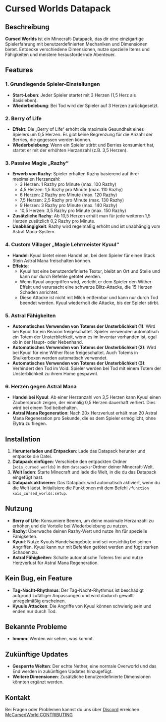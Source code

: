 # Cursed Worlds Datapack

## Beschreibung

**Cursed Worlds** ist ein Minecraft-Datapack, das dir eine einzigartige Spielerfahrung mit benutzerdefinierten Mechaniken und Dimensionen bietet. Entdecke verschiedene Dimensionen, nutze spezielle Items und Fähigkeiten und meistere herausfordernde Abenteuer.

## Features

### 1. Grundlegende Spieler-Einstellungen
- **Start-Leben**: Jeder Spieler startet mit 3 Herzen (1,5 Herz als Basisleben).
- **Wiederbelebung**: Bei Tod wird der Spieler auf 3 Herzen zurückgesetzt.

### 2. Berry of Life
- **Effekt**: Die „Berry of Life“ erhöht die maximale Gesundheit eines Spielers um 0,5 Herzen. Es gibt keine Begrenzung für die Anzahl der Berries, die gegessen werden können.
- **Wiederbelebung**: Wenn ein Spieler stirbt und Berries konsumiert hat, startet er mit der erhöhten Herzanzahl (z.B. 3,5 Herzen).

### 3. Passive Magie „Razhy“
- **Erwerb von Razhy**: Spieler erhalten Razhy basierend auf ihrer maximalen Herzanzahl:
  - 3 Herzen: 1 Razhy pro Minute (max. 100 Razhy)
  - 4,5 Herzen: 1,5 Razhy pro Minute (max. 110 Razhy)
  - 6 Herzen: 2 Razhy pro Minute (max. 120 Razhy)
  - 7,5 Herzen: 2,5 Razhy pro Minute (max. 130 Razhy)
  - 9 Herzen: 3 Razhy pro Minute (max. 140 Razhy)
  - 10,5 Herzen: 3,5 Razhy pro Minute (max. 150 Razhy)
- **Zusätzliche Razhy**: Ab 10,5 Herzen erhält man für jede weiteren 1,5 Herzen zusätzlich 0,2 Razhy pro Minute.
- **Unabhängigkeit**: Razhy wird regelmäßig erhöht und ist unabhängig vom Astral Mana-System.

### 4. Custom Villager „Magie Lehrmeister Kyuul“
- **Handel**: Kyuul bietet einen Handel an, bei dem Spieler für einen Stack Stein Astral Mana freischalten können.
- **Effekte**:
  - Kyuul hat eine benutzerdefinierte Textur, bleibt an Ort und Stelle und kann nur durch Befehle getötet werden.
  - Wenn Kyuul angegriffen wird, verleiht er dem Spieler den Wither-Effekt und verursacht eine schwarze Blitz-Attacke, die 15 Herzen Schaden anrichtet.
  - Diese Attacke ist nicht mit Milch entfernbar und kann nur durch Tod beendet werden. Kyuul wiederholt die Attacke, bis der Spieler stirbt.

### 5. Astral Fähigkeiten
- **Automatisches Verwenden von Totems der Unsterblichkeit (1)**: Wird bei Kyuul für ein Beacon freigeschaltet. Spieler verwenden automatisch ein Totem der Unsterblichkeit, wenn es im Inventar vorhanden ist, egal ob in der Haupt- oder Nebenhand.
- **Automatisches Verwenden von Totems der Unsterblichkeit (2)**: Wird bei Kyuul für eine Wither Rose freigeschaltet. Auch Totems in Shulkerboxen werden automatisch verwendet.
- **Automatisches Verwenden von Totems der Unsterblichkeit (3)**: Verhindert den Tod im Void. Spieler werden bei Tod mit einem Totem der Unsterblichkeit zu ihrem Home gespawnt.

### 6. Herzen gegen Astral Mana
- **Handel bei Kyuul**: Ab einer Herzanzahl von 3,5 Herzen kann Kyuul einen Zauberspruch zeigen, der einmalig 0,5 Herzen dauerhaft verliert. Dies wird bei einem Tod beibehalten.
- **Astral Mana Regeneration**: Nach 20x Herzverlust erhält man 20 Astral Mana Regeneration pro Sekunde, die es dem Spieler ermöglicht, ohne Elytra zu fliegen.

## Installation

1. **Herunterladen und Entpacken**: Lade das Datapack herunter und entpacke die Datei.
2. **Datapack einfügen**: Verschiebe den entpackten Ordner (`xois_cursed_worlds`) in den `datapacks`-Ordner deiner Minecraft-Welt.
3. **Welt laden**: Starte Minecraft und lade die Welt, in die du das Datapack eingefügt hast.
4. **Datapack aktivieren**: Das Datapack wird automatisch aktiviert, wenn du die Welt lädst. Initialisiere die Funktionen mit dem Befehl `/function xois_cursed_worlds:setup`.

## Nutzung

- **Berry of Life**: Konsumiere Beeren, um deine maximale Herzanzahl zu erhöhen und die Vorteile bei Wiederbelebung zu nutzen.
- **Razhy**: Überwache deinen Razhy-Wert und nutze ihn für spezielle Fähigkeiten.
- **Kyuul**: Nutze Kyuuls Handelsangebote und sei vorsichtig bei seinen Angriffen. Kyuul kann nur mit Befehlen getötet werden und fügt starken Schaden zu.
- **Astral Fähigkeiten**: Schalte automatische Totems frei und nutze Herzverlust für Astral Mana Regeneration.

## Kein Bug, ein Feature

- **Tag-Nacht-Rhythmus**: Der Tag-Nacht-Rhythmus ist beschädigt aufgrund zufälliger Anpassungen und wird dadurch gewollt unregelmäßig erscheinen.
- **Kyuuls Attacken**: Die Angriffe von Kyuul können schwierig sein und enden nur durch Tod.

## Bekannte Probleme

- **hmmm**: Werden wir sehen, was kommt.

## Zukünftige Updates

- **Gesperrte Welten**: Der echte Nether, eine normale Overworld und das End werden in zukünftigen Updates hinzugefügt.
- **Weitere Dimensionen**: Zusätzliche benutzerdefinierte Dimensionen könnten ergänzt werden.

## Kontakt

Bei Fragen oder Problemen kannst du uns über [Discord](https://discord.gg/BbcURrCb) erreichen.
[McCursedWorld CONTRIBUTING](https://github.com/McCursedWorld/McCursedWorld/blob/main/CONTRIBUTING.md)

<!---
McCursedWorld/McCursedWorld is a ✨ special ✨ repository because its `README.md` (this file) appears on your GitHub profile.
You can click the Preview link to take a look at your changes.
--->
